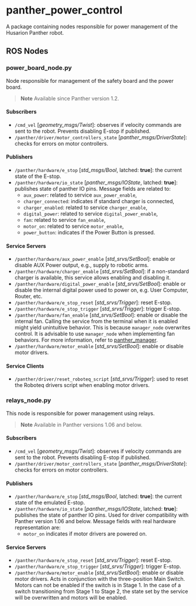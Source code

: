 [//]: # (ROS_API_PACKAGE_START)
[//]: # (ROS_API_PACKAGE_NAME_START)

# panther_power_control

[//]: # (ROS_API_PACKAGE_NAME_END)
[//]: # (ROS_API_PACKAGE_DESCRIPTION_START)

A package containing nodes responsible for power management of the Husarion Panther robot.

[//]: # (ROS_API_PACKAGE_DESCRIPTION_END)

## ROS Nodes

[//]: # (ROS_API_NODE_START)
[//]: # (ROS_API_NODE_COMPATIBLE_1_2)
[//]: # (ROS_API_NODE_NAME_START)

### power_board_node.py

[//]: # (ROS_API_NODE_NAME_END)
[//]: # (ROS_API_NODE_DESCRIPTION_START)

Node responsible for management of the safety board and the power board.

[//]: # (ROS_API_NODE_DESCRIPTION_END)

> **Note**
> Available since Panther version 1.2.

#### Subscribers

[//]: # (ROS_API_NODE_SUBSCRIBERS_START)

- `/cmd_vel` [*geometry_msgs/Twist*]: observes if velocity commands are sent to the robot. Prevents disabling E-stop if published.
- `/panther/driver/motor_controllers_state` [*panther_msgs/DriverState*]: checks for errors on motor controllers.

[//]: # (ROS_API_NODE_SUBSCRIBERS_END)

#### Publishers

[//]: # (ROS_API_NODE_PUBLISHERS_START)

- `/panther/hardware/e_stop` [*std_msgs/Bool*, latched: **true**]: the current state of the E-stop.
- `/panther/hardware/io_state` [*panther_msgs/IOState*, latched: **true**]: publishes state of panther IO pins. Message fields are related to:
  - `aux_power`: related to service `aux_power_enable`,
  - `charger_connected`: indicates if standard charger is connected,
  - `charger_enabled`: related to service `charger_enable`,
  - `digital_power`: related to service `digital_power_enable`,
  - `fan`: related to service `fan_enable`,
  - `motor_on`: related to service `motor_enable`,
  - `power_button`: indicates if the Power Button is pressed.

[//]: # (ROS_API_NODE_PUBLISHERS_END)

#### Service Servers

[//]: # (ROS_API_NODE_SERVICE_SERVERS_START)

- `/panther/hardware/aux_power_enable` [*std_srvs/SetBool*]: enable or disable AUX Power output, e.g., supply to robotic arms.
- `/panther/hardware/charger_enable` [*std_srvs/SetBool*]: if a non-standard charger is available, this service allows enabling and disabling it.
- `/panther/hardware/digital_power_enable` [*std_srvs/SetBool*]: enable or disable the internal digital power used to power on, e.g. User Computer, Router, etc.
- `/panther/hardware/e_stop_reset` [*std_srvs/Trigger*]: reset E-stop.
- `/panther/hardware/e_stop_trigger` [*std_srvs/Trigger*]: trigger E-stop.
- `/panther/hardware/fan_enable` [*std_srvs/SetBool*]: enable or disable the internal fan. Calling the service from the terminal when it is enabled might yield unintuitive behavior. This is because `manager_node` overwrites control. It is advisable to use `manager_node` when implementing fan behaviors. For more information, refer to [panther_manager](../panther_manager/README.md).
- `/panther/hardware/motor_enable` [*std_srvs/SetBool*]: enable or disable motor drivers.

[//]: # (ROS_API_NODE_SERVICE_SERVERS_END)

#### Service Clients

[//]: # (ROS_API_NODE_SERVICE_CLIENTS_START)

- `/panther/driver/reset_roboteq_script` [*std_srvs/Trigger*]: used to reset the Roboteq drivers script when enabling motor drivers.

[//]: # (ROS_API_NODE_SERVICE_CLIENTS_END)
[//]: # (ROS_API_NODE_END)

[//]: # (ROS_API_NODE_START)
[//]: # (ROS_API_NODE_COMPATIBLE_1_0)
[//]: # (ROS_API_NODE_NAME_START)

### relays_node.py

[//]: # (ROS_API_NODE_NAME_END)
[//]: # (ROS_API_NODE_DESCRIPTION_START)

This node is responsible for power management using relays.

[//]: # (ROS_API_NODE_DESCRIPTION_END)

> **Note**
> Available in Panther versions 1.06 and below.

#### Subscribers

[//]: # (ROS_API_NODE_SUBSCRIBERS_START)

- `/cmd_vel` [*geometry_msgs/Twist*]: observes if velocity commands are sent to the robot. Prevents disabling E-stop if published.
- `/panther/driver/motor_controllers_state` [*panther_msgs/DriverState*]: checks for errors on motor controllers.

[//]: # (ROS_API_NODE_SUBSCRIBERS_END)

#### Publishers

[//]: # (ROS_API_NODE_PUBLISHERS_START)

- `/panther/hardware/e_stop` [*std_msgs/Bool*, latched: **true**]: the current state of the emulated E-stop.
- `/panther/hardware/io_state` [*panther_msgs/IOState*, latched: **true**]: publishes the state of panther IO pins. Used for driver compatibility with Panther version 1.06 and below. Message fields with real hardware representation are:
  - `motor_on` indicates if motor drivers are powered on.

[//]: # (ROS_API_NODE_PUBLISHERS_END)

#### Service Servers

[//]: # (ROS_API_NODE_SERVICE_SERVERS_START)

- `/panther/hardware/e_stop_reset` [*std_srvs/Trigger*]: reset E-stop.
- `/panther/hardware/e_stop_trigger` [*std_srvs/Trigger*]: trigger E-stop.
- `/panther/hardware/motor_enable` [*std_srvs/SetBool*]: enable or disable motor drivers. Acts in conjunction with the three-position Main Switch. Motors can not be enabled if the switch is in Stage 1. In the case of a switch transitioning from Stage 1 to Stage 2, the state set by the service will be overwritten and motors will be enabled.

[//]: # (ROS_API_NODE_SERVICE_SERVERS_END)
[//]: # (ROS_API_NODE_END)
[//]: # (ROS_API_PACKAGE_END)